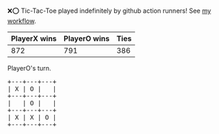 :x::o: Tic-Tac-Toe played indefinitely by github action runners! See [my workflow](.github/workflows/play.yaml).

|PlayerX wins|PlayerO wins|Ties|
|-|-|-|
|872|791|386|

PlayerO's turn.

<pre>
+---+---+---+
| X | O |   |
+---+---+---+
|   | O |   |
+---+---+---+
| X | X | O |
+---+---+---+
</pre>